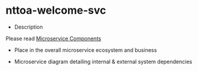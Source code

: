# nttoa-welcome-svc
- Description

Please read [Microservice Components](https://github.com/giffgaff/microservice-components)
  
- Place in the overall microservice ecosystem and business

- Microservice diagram detailing internal & external system dependencies

